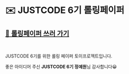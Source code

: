 # ✉️ JUSTCODE 6기 롤링페이퍼

## [📌 롤링페이퍼 쓰러 가기](https://2021bong.github.io/justcode-6th-rolling-paper/)

<br />

JUSTCODE 6기를 위한 롤링 페이퍼 토이프로젝트입니다.

좋은 아이디어 주신 **JUSTCODE 6기 정예원**님 감사합니다😀

